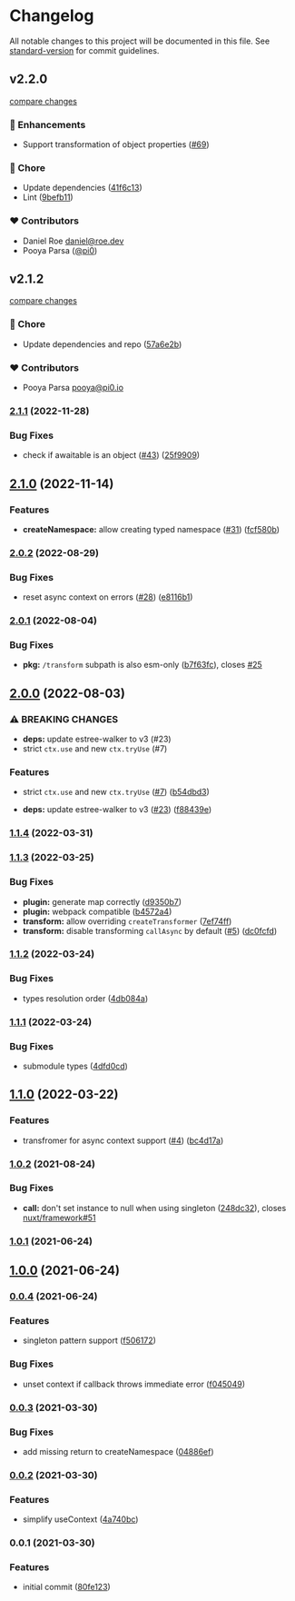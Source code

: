 # Changelog

All notable changes to this project will be documented in this file. See [standard-version](https://github.com/conventional-changelog/standard-version) for commit guidelines.

## v2.2.0

[compare changes](https://github.com/unjs/unctx/compare/v2.1.2...v2.2.0)


### 🚀 Enhancements

  - Support transformation of object properties ([#69](https://github.com/unjs/unctx/pull/69))

### 🏡 Chore

  - Update dependencies ([41f6c13](https://github.com/unjs/unctx/commit/41f6c13))
  - Lint ([9befb11](https://github.com/unjs/unctx/commit/9befb11))

### ❤️  Contributors

- Daniel Roe <daniel@roe.dev>
- Pooya Parsa ([@pi0](http://github.com/pi0))

## v2.1.2

[compare changes](https://github.com/unjs/unctx/compare/v2.1.1...v2.1.2)


### 🏡 Chore

  - Update dependencies and repo ([57a6e2b](https://github.com/unjs/unctx/commit/57a6e2b))

### ❤️  Contributors

- Pooya Parsa <pooya@pi0.io>

### [2.1.1](https://github.com/unjs/unctx/compare/v2.1.0...v2.1.1) (2022-11-28)


### Bug Fixes

* check if awaitable is an object ([#43](https://github.com/unjs/unctx/issues/43)) ([25f9909](https://github.com/unjs/unctx/commit/25f990923a878f7335dac668f55c034a91a9f20a))

## [2.1.0](https://github.com/unjs/unctx/compare/v2.0.2...v2.1.0) (2022-11-14)


### Features

* **createNamespace:** allow creating typed namespace ([#31](https://github.com/unjs/unctx/issues/31)) ([fcf580b](https://github.com/unjs/unctx/commit/fcf580b8de9b0e18d75d87cfc1878518b4081771))

### [2.0.2](https://github.com/unjs/unctx/compare/v2.0.1...v2.0.2) (2022-08-29)


### Bug Fixes

* reset async context on errors ([#28](https://github.com/unjs/unctx/issues/28)) ([e8116b1](https://github.com/unjs/unctx/commit/e8116b18c2855398f1ad850ba02395b3fb0337e3))

### [2.0.1](https://github.com/unjs/unctx/compare/v2.0.0...v2.0.1) (2022-08-04)


### Bug Fixes

* **pkg:** `/transform` subpath is also esm-only ([b7f63fc](https://github.com/unjs/unctx/commit/b7f63fcb8071f82249e3da7aec16350704a3bffc)), closes [#25](https://github.com/unjs/unctx/issues/25)

## [2.0.0](https://github.com/unjs/unctx/compare/v1.1.4...v2.0.0) (2022-08-03)


### ⚠ BREAKING CHANGES

* **deps:** update estree-walker to v3 (#23)
* strict `ctx.use` and new `ctx.tryUse` (#7)

### Features

* strict `ctx.use` and new `ctx.tryUse` ([#7](https://github.com/unjs/unctx/issues/7)) ([b54dbd3](https://github.com/unjs/unctx/commit/b54dbd3134806556b1e94c9b4c27f19b2df5a7df))


* **deps:** update estree-walker to v3 ([#23](https://github.com/unjs/unctx/issues/23)) ([f88439e](https://github.com/unjs/unctx/commit/f88439e0ff4e8d1d6e031fe48b1f96d85dbd5641))

### [1.1.4](https://github.com/unjs/unctx/compare/v1.1.3...v1.1.4) (2022-03-31)

### [1.1.3](https://github.com/unjs/unctx/compare/v1.1.2...v1.1.3) (2022-03-25)


### Bug Fixes

* **plugin:** generate map correctly ([d9350b7](https://github.com/unjs/unctx/commit/d9350b7421f15697945f2e68ecbd0e1da7e7abef))
* **plugin:** webpack compatible ([b4572a4](https://github.com/unjs/unctx/commit/b4572a4ecb2ace00aead2a224fcc391a52efa4bb))
* **transform:** allow overriding `createTransformer` ([7ef74ff](https://github.com/unjs/unctx/commit/7ef74ff06ac511dc44075f3fdcb3a47f566fa640))
* **transform:** disable transforming `callAsync` by default ([#5](https://github.com/unjs/unctx/issues/5)) ([dc0fcfd](https://github.com/unjs/unctx/commit/dc0fcfdc21ca4b218f1924eb2408687ee6690477))

### [1.1.2](https://github.com/unjs/unctx/compare/v1.1.1...v1.1.2) (2022-03-24)


### Bug Fixes

* types resolution order ([4db084a](https://github.com/unjs/unctx/commit/4db084adbe83216e23908786a3c6f7974bd321e1))

### [1.1.1](https://github.com/unjs/unctx/compare/v1.1.0...v1.1.1) (2022-03-24)


### Bug Fixes

* submodule types ([4dfd0cd](https://github.com/unjs/unctx/commit/4dfd0cdd59c153ffd080b83c6922c2feec9e8dd6))

## [1.1.0](https://github.com/unjs/unctx/compare/v1.0.2...v1.1.0) (2022-03-22)


### Features

* transfromer for async context support ([#4](https://github.com/unjs/unctx/issues/4)) ([bc4d17a](https://github.com/unjs/unctx/commit/bc4d17a753181bfa18697553eb96d390715cf6e2))

### [1.0.2](https://github.com/unjs/unctx/compare/v1.0.1...v1.0.2) (2021-08-24)


### Bug Fixes

* **call:** don't set instance to null when using singleton ([248dc32](https://github.com/unjs/unctx/commit/248dc3218e70238a6091cf5707bafbeb2d1fd91f)), closes [nuxt/framework#51](https://github.com/nuxt/framework/issues/51)

### [1.0.1](https://github.com/unjs/unctx/compare/v1.0.0...v1.0.1) (2021-06-24)

## [1.0.0](https://github.com/unjs/unctx/compare/v0.0.4...v1.0.0) (2021-06-24)

### [0.0.4](https://github.com/unjs/unctx/compare/v0.0.3...v0.0.4) (2021-06-24)


### Features

* singleton pattern support ([f506172](https://github.com/unjs/unctx/commit/f5061726e89771605ba8f7663ec89e3f0c914033))


### Bug Fixes

* unset context if callback throws  immediate error ([f045049](https://github.com/unjs/unctx/commit/f04504953630edf840e7389f0838b63674ac2f34))

### [0.0.3](https://github.com/unjs/unctx/compare/v0.0.2...v0.0.3) (2021-03-30)


### Bug Fixes

* add missing return to createNamespace ([04886ef](https://github.com/unjs/unctx/commit/04886efb014f2715de924b936fd7b6b210454531))

### [0.0.2](https://github.com/unjs/unctx/compare/v0.0.1...v0.0.2) (2021-03-30)


### Features

* simplify useContext ([4a740bc](https://github.com/unjs/unctx/commit/4a740bc9c7c6013569859018ef5d622acbb6b55a))

### 0.0.1 (2021-03-30)


### Features

* initial commit ([80fe123](https://github.com/unjs/unctx/commit/80fe123c7ba597ca827be830fc7f021ad28d94da))

